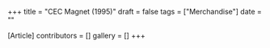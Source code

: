 +++
title = "CEC Magnet (1995)"
draft = false
tags = ["Merchandise"]
date = ""

[Article]
contributors = []
gallery = []
+++